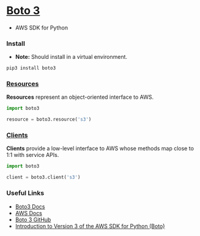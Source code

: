 # [Boto 3](http://aws.amazon.com/sdk-for-python/)
* AWS SDK for Python

### Install
* **Note:** Should install in a virtual environment.

```sh
pip3 install boto3
```


### [Resources](https://boto3.readthedocs.io/en/latest/guide/resources.html)
**Resources** represent an object-oriented interface to AWS.

```python
import boto3

resource = boto3.resource('s3')
```


### [Clients](https://boto3.readthedocs.io/en/latest/guide/clients.html)
**Clients** provide a low-level interface to AWS whose methods map close to 1:1 with service APIs.

```python
import boto3

client = boto3.client('s3')
```


### Useful Links
* [Boto3 Docs](https://boto3.readthedocs.io/en/latest/index.html)
* [AWS Docs](http://aws.amazon.com/sdk-for-python/)
* [Boto 3 GitHub](https://github.com/boto/boto3)
* [Introduction to Version 3 of the AWS SDK for Python (Boto)](https://www.youtube.com/watch?v=Cb2czfCV4Dg)
